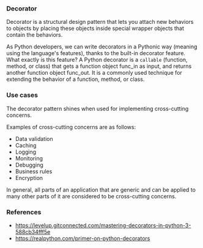 ### Decorator

Decorator is a structural design pattern that lets you attach new behaviors to objects by placing these objects inside
special wrapper objects that contain the behaviors.

As Python developers, we can write decorators in a Pythonic way (meaning using the language's features), thanks to the
built-in decorator feature. What exactly is this feature? A Python decorator is a `callable` (function, method, or
class) that gets a function object func_in as input, and returns another function object func_out. It is a commonly used
technique for extending the behavior of a function, method, or class.

### Use cases

The decorator pattern shines when used for implementing cross-cutting concerns.

Examples of cross-cutting concerns are as follows:

* Data validation
* Caching
* Logging
* Monitoring
* Debugging
* Business rules
* Encryption

In general, all parts of an application that are generic and can be applied to many other parts of it are considered to
be cross-cutting concerns.

### References

- https://levelup.gitconnected.com/mastering-decorators-in-python-3-588cb34fff5e
- https://realpython.com/primer-on-python-decorators